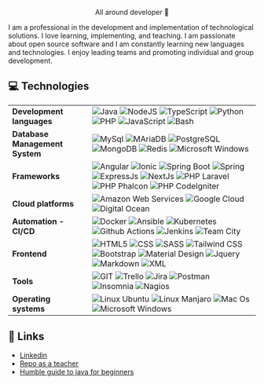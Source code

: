 <p align="center">All around developer 💪</p>

I am a professional in the development and implementation of technological solutions. I love learning, implementing, and teaching. I am passionate about open source software and I am constantly learning new languages and technologies. I enjoy leading teams and promoting individual and group development.

## 💻 Technologies

<table>
    <tr>
        <td><strong>Development languages</strong></td>
        <td>
            <img src="https://img.shields.io/badge/Java-ec2025?style=for-the-badge&logo=java&logoColor=white" alt="Java" />       
            <img src="https://img.shields.io/badge/nodejs-5FA04E?style=for-the-badge&logo=nodedotjs&logoColor=white" alt="NodeJS" />
            <img src="https://img.shields.io/badge/typescript-2F74C0?style=for-the-badge&logo=typescript&logoColor=white" alt="TypeScript" />
            <img src="https://img.shields.io/badge/python-356EA1?style=for-the-badge&logo=python&logoColor=white" alt="Python" />
            <img src="https://img.shields.io/badge/php-7377AD?style=for-the-badge&logo=php&logoColor=white" alt="PHP" />
            <img src="https://img.shields.io/badge/JavaScript-F7DF1E?style=for-the-badge&logo=javascript&logoColor=black" alt="JavaScript" />
            <img src="https://img.shields.io/badge/BASH-rgb(78%2C%20170%2C%2037)?style=for-the-badge&logo=gnubash&logoColor=white" alt="Bash" />
        </td>
    </tr>
    <tr>
        <td><strong>Database Management System</strong></td>
        <td>
            <img src="https://img.shields.io/badge/MYSQL-4479A1?style=for-the-badge&logo=mysql&logoColor=white" alt="MySql" />
            <img src="https://img.shields.io/badge/maria db-003545?style=for-the-badge&logo=mariadb&logoColor=white" alt="MAriaDB" />
            <img src="https://img.shields.io/badge/postgresql-4169E1?style=for-the-badge&logo=postgresql&logoColor=white" alt="PostgreSQL" />
            <img src="https://img.shields.io/badge/mongodb-47A248?style=for-the-badge&logo=mongodb&logoColor=white" alt="MongoDB" />
            <img src="https://img.shields.io/badge/redis-FF4438?style=for-the-badge&logo=redis&logoColor=white" alt="Redis" />
            <img src="https://img.shields.io/badge/Sql Server-blue?style=for-the-badge&logo=Windows" alt="Microsoft Windows" />            
        </td>
    </tr>
    <tr>
        <td><strong>Frameworks</strong></td>
        <td>
            <img src="https://img.shields.io/badge/angular-DD0031?style=for-the-badge&logo=angular&logoColor=white" alt="Angular" />
            <img src="https://img.shields.io/badge/ionic-3880FF?style=for-the-badge&logo=ionic&logoColor=white" alt="Ionic" />
            <img src="https://img.shields.io/badge/spring boot-6DB33F?style=for-the-badge&logo=springboot&logoColor=white" alt="Spring Boot" />
            <img src="https://img.shields.io/badge/Spring-6DB33F?style=for-the-badge&logo=spring&logoColor=white" alt="Spring" />
            <img src="https://img.shields.io/badge/express-000000?style=for-the-badge&logo=express&logoColor=white" alt="ExpressJs" />
            <img src="https://img.shields.io/badge/next js-000000?style=for-the-badge&logo=nextdotjs&logoColor=white" alt="NextJs" />
            <img src="https://img.shields.io/badge/laravel-FF2D20?style=for-the-badge&logo=laravel&logoColor=white" alt="PHP Laravel" />
            <img src="https://img.shields.io/badge/phalcon-61aa81?style=for-the-badge&logo=falcon&logoColor=white" alt="PHP Phalcon" />
            <img src="https://img.shields.io/badge/codeigniter-EF4223?style=for-the-badge&logo=codeigniter&logoColor=white" alt="PHP CodeIgniter" />
        </td>
    </tr>
    <tr>
        <td><strong>Cloud platforms</strong></td>
        <td>
            <img src="https://img.shields.io/badge/Amazon Web Services-FF9C08?style=for-the-badge&logo=aws&logoColor=white" alt="Amazon Web Services" />
            <img src="https://img.shields.io/badge/google cloud-488AF5?style=for-the-badge&logo=googlecloud&logoColor=white" alt="Google Cloud" />
            <img src="https://img.shields.io/badge/digital ocean-0080FF?style=for-the-badge&logo=digitalocean&logoColor=white" alt="Digital Ocean" />
        </td>
    </tr>
    <tr>
        <td><strong>Automation - CI/CD</strong></td>
        <td>
            <img src="https://img.shields.io/badge/Docker-2496ED?style=for-the-badge&logo=docker&logoColor=white" alt="Docker" />
            <img src="https://img.shields.io/badge/ANSIBLE-EE0000?style=for-the-badge&logo=Ansible&logoColor=white" alt="Ansible" />  
            <img src="https://img.shields.io/badge/KUBERNETES-326CE5?style=for-the-badge&logo=kubernetes&logoColor=white" alt="Kubernetes" />  
            <img src="https://img.shields.io/badge/github actions-2088FF?style=for-the-badge&logo=githubactions&logoColor=white" alt="Github Actions" />  
            <img src="https://img.shields.io/badge/jenkins-D24939?style=for-the-badge&logo=jenkins&logoColor=white" alt="Jenkins" />  
            <img src="https://img.shields.io/badge/teamcity-000000?style=for-the-badge&logo=teamcity&logoColor=white" alt="Team City" />  
        </td>
    </tr>
    <tr>
        <td><strong>Frontend</strong></td>
        <td>
            <img src="https://img.shields.io/badge/HTML5-E34F26?style=for-the-badge&logo=html5&logoColor=white" alt="HTML5" />
            <img src="https://img.shields.io/badge/CSS-663399?style=for-the-badge&logo=css&logoColor=white" alt="CSS" />
            <img src="https://img.shields.io/badge/sass-CC6699?style=for-the-badge&logo=sass&logoColor=white" alt="SASS" />
            <img src="https://img.shields.io/badge/tailwind css-06B6D4?style=for-the-badge&logo=tailwindcss&logoColor=white" alt="Tailwind CSS" />
            <img src="https://img.shields.io/badge/bootstrap-7952B3?style=for-the-badge&logo=bootstrap&logoColor=white" alt="Bootstrap" />
            <img src="https://img.shields.io/badge/Material Design-6750A4?style=for-the-badge&logo=materialdesign&logoColor=white" alt="Material Design" />
            <img src="https://img.shields.io/badge/JQuery-0769AD?style=for-the-badge&logo=jquery&logoColor=white" alt="Jquery" />
            <img src="https://img.shields.io/badge/markdown-000000?style=for-the-badge&logo=markdown&logoColor=white" alt="Markdown" />
            <img src="https://img.shields.io/badge/xml-005FAD?style=for-the-badge&logo=xml&logoColor=white" alt="XML" />
        </td>
    </tr>
    <tr>
        <td><strong>Tools</strong></td>
        <td>
            <img src="https://img.shields.io/badge/git-F05032?style=for-the-badge&logo=git&logoColor=white" alt="GIT" />
            <img src="https://img.shields.io/badge/trello-0052CC?style=for-the-badge&logo=trello&logoColor=white" alt="Trello" />
            <img src="https://img.shields.io/badge/jira-0052CC?style=for-the-badge&logo=jira&logoColor=white" alt="Jira" />
            <img src="https://img.shields.io/badge/postman-FF6C37?style=for-the-badge&logo=postman&logoColor=white" alt="Postman" />
            <img src="https://img.shields.io/badge/insomnia-4000BF?style=for-the-badge&logo=insomnia&logoColor=white" alt="Insomnia" />
            <img src="https://img.shields.io/badge/nagios-white?style=for-the-badge&logo=nagios&logoColor=white" alt="Nagios" />
        </td>
    </tr>
    <tr>
        <td><strong>Operating systems</strong></td>
        <td>
            <img src="https://img.shields.io/badge/LINUX-Ubuntu-E75D2F?style=for-the-badge&logo=Ubuntu" alt="Linux Ubuntu" />
            <img src="https://img.shields.io/badge/LINUX-Manjaro-rgb(53%2C191%2C164)?style=for-the-badge&logo=Manjaro" alt="Linux Manjaro" />
            <img src="https://img.shields.io/badge/APPLE-Mac%20OS-white?style=for-the-badge&logo=Apple&logoColor=white" alt="Mac Os" />
            <img src="https://img.shields.io/badge/MICROSOFT-Windows-blue?style=for-the-badge&logo=Windows" alt="Microsoft Windows" />
        </td>
    <tr>
</table>

## 🔗 Links

- [Linkedin](https://www.linkedin.com/in/germg/)
- [Repo as a teacher](https://github.com/gemazza)
- [Humble guide to java for beginners](https://javaprincipiantes.github.io/)
